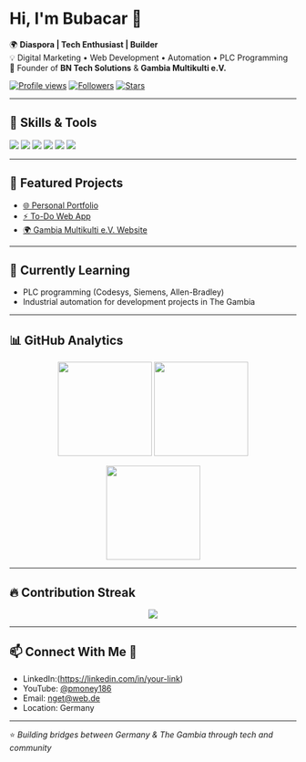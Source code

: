 
# Hi, I'm Bubacar 👋  

🌍 **Diaspora | Tech Enthusiast | Builder**  
💡 Digital Marketing • Web Development • Automation • PLC Programming  
🚀 Founder of **BN Tech Solutions** & **Gambia Multikulti e.V.**  

[![Profile views](https://komarev.com/ghpvc/?username=babucarr186-ai&label=Profile%20views&color=0e75b6&style=flat)](https://github.com/babucarr186-ai)
[![Followers](https://img.shields.io/github/followers/babucarr186-ai?style=flat&logo=github)](https://github.com/babucarr186-ai?tab=followers)
[![Stars](https://img.shields.io/github/stars/babucarr186-ai?affiliations=OWNER&style=flat)](https://github.com/babucarr186-ai?tab=repositories)


---

## 🔧 Skills & Tools  
<p align="left">
  <img src="https://img.shields.io/badge/Code-JavaScript-yellow?logo=javascript" />
  <img src="https://img.shields.io/badge/Code-Python-blue?logo=python" />
  <img src="https://img.shields.io/badge/PLC-Ladder%20Logic-orange" />
  <img src="https://img.shields.io/badge/Tools-Git-black?logo=git" />
  <img src="https://img.shields.io/badge/Editor-VS%20Code-blue?logo=visualstudiocode" />
  <img src="https://img.shields.io/badge/Hosting-Vercel-black?logo=vercel" />
</p>

---

## 📌 Featured Projects  
- [🌐 Personal Portfolio](https://your-vercel-link.vercel.app)  
- [⚡ To-Do Web App](https://your-todo-link.vercel.app)  
- [🌍 Gambia Multikulti e.V. Website](https://your-gambia-link.vercel.app)  

---

## 🌱 Currently Learning  
- PLC programming (Codesys, Siemens, Allen-Bradley)  
- Industrial automation for development projects in The Gambia  

---

## 📊 GitHub Analytics
<p align="center">
  <img src="https://github-readme-stats.vercel.app/api?username=babucarr186-ai&show_icons=true&theme=radical" height="165" />
  <img src="https://github-readme-streak-stats.herokuapp.com/?user=babucarr186-ai&theme=radical" height="165" />
</p>

<p align="center">
  <img src="https://github-readme-stats.vercel.app/api/top-langs/?username=babucarr186-ai&layout=compact&theme=radical" height="165" />
</p>

---

## 🔥 Contribution Streak  
<p align="center">
  <img src="https://streak-stats.demolab.com/?user=YOUR_USERNAME&theme=radical" />
</p>

---

## 📫 Connect With Me 🤝 
- LinkedIn:(https://linkedin.com/in/your-link)  
- YouTube: [@pmoney186](https://youtube.com/@pmoney186)  
- Email: nget@web.de  
- Location: Germany

---
⭐️ *Building bridges between Germany & The Gambia through tech and community*
